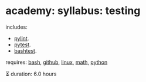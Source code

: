 # academy: syllabus: testing

includes:
- [pylint](https://github.com/kamangir/bluer-options/blob/main/bluer_options/.bash/pylint.sh).
- [pytest](https://github.com/kamangir/bluer-options/blob/main/bluer_options/.bash/pytest.sh).
- [bashtest](https://github.com/kamangir/bluer-options/blob/main/bluer_options/.bash/test.sh).

requires: [bash](./bash.md), [github](./github.md), [linux](./linux.md), [math](./math.md), [python](./python.md)

⏳ duration: 6.0 hours

